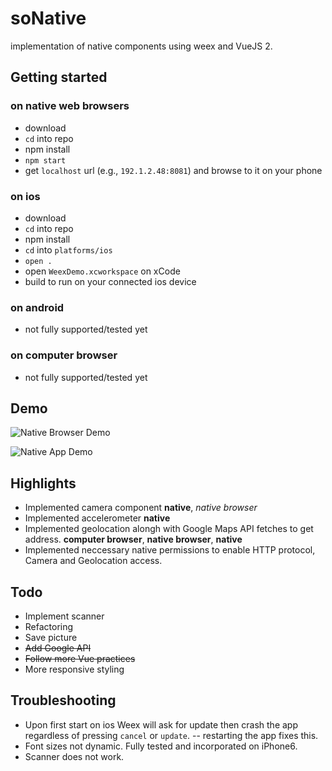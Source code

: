 
# soNative
implementation of native components using weex and VueJS 2.

## Getting started

### on native web browsers 
- download
- `cd` into repo
- npm install
- `npm start`
- get `localhost` url (e.g., `192.1.2.48:8081`) and browse to it on your phone

### on ios
- download
- `cd` into repo
- npm install
- `cd` into `platforms/ios`
- `open .`
- open `WeexDemo.xcworkspace` on xCode
- build to run on your connected ios device

### on android
- not fully supported/tested yet

### on computer browser
- not fully supported/tested yet

## Demo
![](https://thumbs.gfycat.com/TimelySphericalAsianwaterbuffalo-size_restricted.gif "Native Browser Demo")

![](https://thumbs.gfycat.com/EnchantingUnfitFritillarybutterfly-size_restricted.gif "Native App Demo")

## Highlights
- Implemented camera component **native**, *native browser*
- Implemented accelerometer **native**
- Implemented geolocation alongh with Google Maps API fetches to get address. **computer browser**, **native browser**, **native**
- Implemented neccessary native permissions to enable HTTP protocol, Camera and Geolocation access.

## Todo
- Implement scanner
- Refactoring
- Save picture
- ~~Add Google API~~
- ~~Follow more Vue practices~~ 
- More responsive styling

## Troubleshooting
- Upon first start on ios Weex will ask for update then crash the app regardless of pressing `cancel` or `update`.
-- restarting the app fixes this.
- Font sizes not dynamic. Fully tested and incorporated on iPhone6.
- Scanner does not work.
